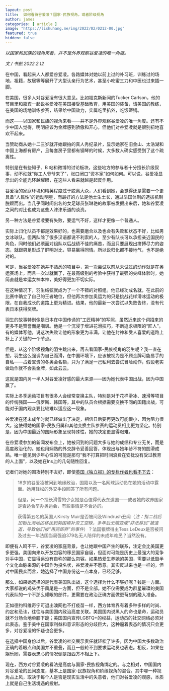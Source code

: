 ```yaml
---
layout: post
title:  如何看待谷爱凌？国家-民族视角，或者阶级视角
author: james
categories: [ article ]
image: "https://lishuhang.me/img/2022/02/0212-00.jpg"
featured: true
hidden: false
---
```




*以国家和民族的视角来看，并不是外界观察谷爱凌的唯一角度。*



*文 / 书航 2022.2.12*

在中国，看起来人人都爱谷爱凌。各路媒体对她以前上过的补习班，训练过的场地，祖籍，故居等等展开了大型认亲行为艺术，甚至小吃蜜三刀和中医也过来插一脚。

在美国，很多人对谷爱凌有很大意见。比如福克斯新闻的Tucker Carlson，他的节目里和嘉宾一起说谷爱凌在美国接受基础教育，用美国的装备，请美国的教练，在美国的场地训练参赛，结果给中国效力，实属吃里扒外，吃饭砸锅。

而这——以国家和民族的视角来看——并不是外界观察谷爱凌的唯一角度。还有不少中国人觉得，明明应该为金牌感到骄傲和开心，但他们对谷爱凌就是很别扭地喜欢不起来。

当赞助商从她十二三岁就开始跟拍的真人秀纪录片，显示她家在旧金山、太浩湖和中国上海都有房产，且每套房子里都有钢琴的时候，大多数人确实感受到了这个疏离性。

特别是在有些知乎、B 站和微博的讨论板块，这些地方的参与者十分擅长阶级叙事，动不动就“你工人爷爷来了”，张口闭口“资本家”如何如何。可以说，谷爱凌显示出的全能光环越耀眼，在这些人看来就越是起反作用。

谷爱凌的家庭环境和精英程度过于脱离大众，人们看到她，会觉得还是需要一个更具备“人民性”的运动明星，而最好的方法是他土生土长，通过举国体制的选拔机制脱颖而出。当几乎同时间出名的女足球员张琳艳的故事被发掘出来后，她和谷爱凌之间的对比也成为这些人津津乐道的谈资。

另一种方法是谷爱凌要有失败，要运气不好，这样才更像一个普通人。

实际上归化队员不都是效果好的，也需要磨合以及也会有失败和状态不好，比如男女冰球队。但两队除了很多汉语都说不利索的人，至少有队长可以承担亲近国民的角色，同时他们必须面对组队以后战绩不佳的痛苦，而且只要展现出拼搏尽力的姿态，就跟男足形成了鲜明对比，容易赢得同情。所以说归化都不接地气，也不是绝对的。

可是，当谷爱凌在她并不熟悉的项目中，第一次尝试以前从未试过的动作就是在奥运赛场上，而且一次过就赢了，在最高级别的考验中获得了最强的尖峰体验时，她简直就是幸运女神本神，美好得更加不切实际。

在这种情况下，羽生结弦就成为了一个不错的对照组。他已经功成名就，在此前的比赛中确立了自己的王者地位，但他再次参加奥运为的只是挑战花样滑冰运动的极限，在自我成长的道路上更为精进。结果，他的最新一次尝试以失败告终，没有代表日本获得奖牌。

羽生的故事特别像是日本在中国传诵的“工匠精神”的写照，虽然近来这个词招来的更多不是赞誉而是嘲讽。他是一个沉浸于增进花滑技巧，不断追求极限的“匠人”。有的媒体写他，说这次失败让他的形象更为丰满，让他在封神和受人喜爱的道路上补上了关键的一个节点。

但是，从这个阶级视角的羽生跳出来，再去看国家-民族视角的羽生呢？我一直在想，羽生这么强调为自己而滑，在中国环境下，应该被视为是不顾金牌可能易手的自私——占着宝贵的冬奥会名额，只为了满足一己私利去尝试冒险动作，假设老实做动作就不会丢金牌，如此云云。

这就是国内另一半人对谷爱凌好感的最大来源——因为她代表中国出战，因为中国赢了。

实际上冬季运动项目有很多人会经常变换主队，特别是对于花样滑冰、速滑等项目的传统强国——俄罗斯、韩国等，其中的队员会根据需要变换不同的国籍出战，可能对于国内观众要比较难以适应这一现象。

谷爱凌在还未成年时就已经做出了决定，相信日后要再更改可能很小，因为阻力很大。这使得她的国家-民族归属和其他变换主队参赛的运动员相比更为坚定。特别是，因为中国最近的国际形象呈现特殊性，她的决定更显得艰难。

在谷爱凌参加的新闻发布会上，她被问到的问题大多与她的成绩和专业无关，而是高度政治化的。她也用娴熟的外交辞令妥善回答，体现出与她年龄不符的圆滑成熟。唯一能见到少年心性的可能是那句“我不打算把时间浪费在安抚没有受过教育的人上面”，以及她在Ins上的几句随性回复。

记者们对她的围攻特别不友好，即使[英国《独立报》的专栏作者也看不下去](https://inews.co.uk/sport/olympics/winter-olympics-2022-eileen-gu-china-kirsty-muir-windrush-scandal-1449402)：

> 18岁的谷爱凌被问到地缘政治，国籍以及一名网球运动员在她的活动中露面。她用轻松的外交手段回答了所有问题。
>
> 但是，问一个擅长滑雪的少女她是否值得代表东道国——或者她的收养国家是否适合举办奥运会，有些事情是不合适的。
>
> 获得第五名的英国人Kirsty Muir是否被问及Windrush丑闻（*注：指二战后加勒比海地区移民到英国填补劳工空缺，多年后无端变成“非法移民”被遣返，导致他们被“用完即弃”的事件*）？法国银牌得主Tess LeDeux是否被问及过去一年法国当局强迫379名无人陪伴的未成年难民？当然没有。
>

即便有人鸣不平，谷爱凌的家庭背景，也让她跟中国产生的联系，注定会比美国更多更强。美国向来以开放包容的移民国家自居，但面对可能是历史上最强大的竞争对手中国，它显得远没有自称的那么包容。如果热爱生养她的美国，需要以诋毁半个文化血脉来源的中国作为投名状，谷爱凌并不愿意。其实反过来也是一样的，但对中国民众而言，她选择了中国身份这一点本身，已经足够。

那么，如果她选择的是代表美国队出战，这个选择为什么不够好呢？钱是一方面。大家都说的鸡头优于凤尾是一方面，但不是全部。她不仅需要成为群星璀璨的美国代表队的一个不那么耀眼的部件，更需要在政治正确方面做更苛刻的融入准备。

正如德约科维奇宁可退出澳网也不打疫苗一样，西方体育界有着多种多样的时尚、约定和忌讳，往往与美国国内政治高度关联。美国国内说黑人的命也是命，运动员就不分场合地单膝下跪；美国国内宣传LGBTQ+的权益，运动员的社交网络必须对此表态。鉴于美中在国家利益和意识形态的分歧巨大，这种逼着表态的情况只会更多，对谷爱凌的怀疑也会更多。

在选择中国身份以后，谷爱凌的社交展示责任就轻松了许多，因为中国大多数政治正确的着眼点和美国并不重叠，而且一般轮不到要求运动员也表态。相反，如果在娱乐圈，需要表忠心的情况倒是跟西方不相上下。

现在，西方对谷爱凌的看法是高度与国家-民族视角绑定的。与之相对，中国国内对谷爱凌的民间态度，基本上是国家-民族视角和阶级视角的混合。其中哪一种视角占上风，取决于每个人是否是现实生活中的失意者，他们对谷爱凌的观感，本质上就是自己生活境遇的投射。
